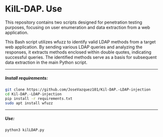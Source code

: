# KilL-DAP. Use

This repository contains two scripts designed for penetration testing purposes, focusing on user enumeration and data extraction from a web application.

This Bash script utilizes wfuzz to identify valid LDAP methods from a target web application. By sending various LDAP queries and analyzing the responses, it extracts methods enclosed within double quotes, indicating successful queries. The identified methods serve as a basis for subsequent data extraction in the main Python script.

***

##### Install requirements:

~~~bash
git clone https://github.com/JoseVazquez101/Kil-DAP.-LDAP-injection
cd Kil-DAP.-LDAP-injection
pip install -r requirements.txt
sudo apt install wfuzz
~~~

***

##### Use:

~~~bash
python3 kilLDAP.py
~~~

